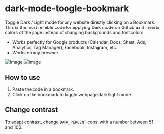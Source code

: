 # dark-mode-toogle-bookmark
Toggle Dark / Light mode for any website directly clicking on a Bookmark. This is the most reliable code for applying Dark mode on Github as it inverts colors of the page instead of changing backgrounds and font colors.

- Works perfectly for Google products (Calendar, Docs, Sheet, Ads, Analytics, Tag Manager), Facebook, Instagram, etc. 
- Works on any browser.

![image](https://user-images.githubusercontent.com/45925914/232034180-23d6b02a-aeb4-499f-a79b-7e1bc5f844ef.png)
![image](https://user-images.githubusercontent.com/45925914/232034604-77242ebf-dc11-4aca-8414-3ba6157c5d62.png)

## How to use
1. Paste the code in a bookmark. 
2. Click on the bookmark to toggle webpage dark/light mode.

## Change contrast
To adapt contrast, change `DARK_PERCENT` const with a number between 51 and 100.
